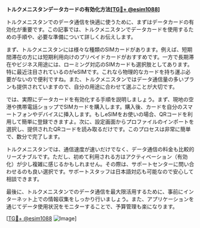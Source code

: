 **トルクメニスタンデータカードの有効化方法[[TG💪+ @esim1088](https://t.me/s/esim1088)]**

トルクメニスタンでのデータ通信を快適に使うために、まずはデータカードの有効化が重要です。この記事では、トルクメニスタンでデータカードを使用するための手順や、必要な準備について詳しくお伝えします。

まず、トルクメニスタンには様々な種類のSIMカードがあります。例えば、短期間滞在の方には短期利用向けのプリペイドカードがおすすめです。一方で長期滞在やビジネス用途には、ローミング対応のSIMカードも選択肢としてあります。特に最近注目されているのがeSIMです。これなら物理的なカードを持ち運ぶ必要がないので便利ですね。また、トルクメニスタンではデータ通信量の多いプランも提供されていますので、自分の用途に合わせて選ぶことが大切です。

では、実際にデータカードを有効化する手順を説明しましょう。まず、現地の空港や携帯電話ショップでSIMカードを購入します。購入後、カードを自分のスマートフォンやデバイスに挿入します。もしeSIMをお使いの場合、QRコードを利用して簡単に登録できますよ。次に、設定画面からプロファイルのインポートを選択し、提供されたQRコードを読み取るだけです。このプロセスは非常に簡単で、数分で完了します。

トルクメニスタンでは、通信速度が速いだけでなく、データ通信の料金も比較的リーズナブルです。ただし、初めて利用される方はアクティベーション（有効化）が少し複雑に感じるかもしれません。その際は、サポートセンターに問い合わせるのも良い選択です。サポートスタッフは日本語対応も可能なので安心して相談できます。

最後に、トルクメニスタンでのデータ通信を最大限活用するために、事前にインターネット上での情報収集をしっかり行いましょう。また、アプリケーションを通じてデータ使用状況をモニターすることで、予算管理も楽になります。

[[TG💪+ @esim1088](https://t.me/s/esim1088) ![Image](https://i.postimg.cc/Y0z9fWf4/image.png)]